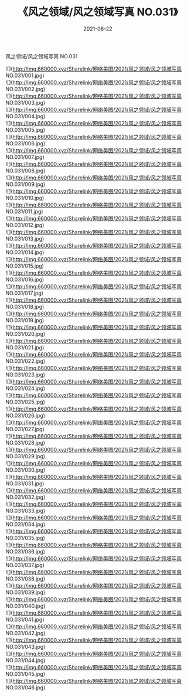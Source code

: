 ﻿---
layout: post
title:  《风之领域/风之领域写真 NO.031》
date:   2021-06-22
img: http://img.660000.xyz/Sharelink/网络美图/2021/风之领域/风之领域写真 NO.031/000.jpg
categories: [美女, 清纯, 唯美]
---

风之领域/风之领域写真 NO.031

 ![](http://img.660000.xyz/Sharelink/网络美图/2021/风之领域/风之领域写真 NO.031/001.jpg) <br>![](http://img.660000.xyz/Sharelink/网络美图/2021/风之领域/风之领域写真 NO.031/002.jpg) <br>![](http://img.660000.xyz/Sharelink/网络美图/2021/风之领域/风之领域写真 NO.031/003.jpg) <br>![](http://img.660000.xyz/Sharelink/网络美图/2021/风之领域/风之领域写真 NO.031/004.jpg) <br>![](http://img.660000.xyz/Sharelink/网络美图/2021/风之领域/风之领域写真 NO.031/005.jpg) <br>![](http://img.660000.xyz/Sharelink/网络美图/2021/风之领域/风之领域写真 NO.031/006.jpg) <br>![](http://img.660000.xyz/Sharelink/网络美图/2021/风之领域/风之领域写真 NO.031/007.jpg) <br>![](http://img.660000.xyz/Sharelink/网络美图/2021/风之领域/风之领域写真 NO.031/008.jpg) <br>![](http://img.660000.xyz/Sharelink/网络美图/2021/风之领域/风之领域写真 NO.031/009.jpg) <br>![](http://img.660000.xyz/Sharelink/网络美图/2021/风之领域/风之领域写真 NO.031/010.jpg) <br>![](http://img.660000.xyz/Sharelink/网络美图/2021/风之领域/风之领域写真 NO.031/011.jpg) <br>![](http://img.660000.xyz/Sharelink/网络美图/2021/风之领域/风之领域写真 NO.031/012.jpg) <br>![](http://img.660000.xyz/Sharelink/网络美图/2021/风之领域/风之领域写真 NO.031/013.jpg) <br>![](http://img.660000.xyz/Sharelink/网络美图/2021/风之领域/风之领域写真 NO.031/014.jpg) <br>![](http://img.660000.xyz/Sharelink/网络美图/2021/风之领域/风之领域写真 NO.031/015.jpg) <br>![](http://img.660000.xyz/Sharelink/网络美图/2021/风之领域/风之领域写真 NO.031/016.jpg) <br>![](http://img.660000.xyz/Sharelink/网络美图/2021/风之领域/风之领域写真 NO.031/017.jpg) <br>![](http://img.660000.xyz/Sharelink/网络美图/2021/风之领域/风之领域写真 NO.031/018.jpg) <br>![](http://img.660000.xyz/Sharelink/网络美图/2021/风之领域/风之领域写真 NO.031/019.jpg) <br>![](http://img.660000.xyz/Sharelink/网络美图/2021/风之领域/风之领域写真 NO.031/020.jpg) <br>![](http://img.660000.xyz/Sharelink/网络美图/2021/风之领域/风之领域写真 NO.031/021.jpg) <br>![](http://img.660000.xyz/Sharelink/网络美图/2021/风之领域/风之领域写真 NO.031/022.jpg) <br>![](http://img.660000.xyz/Sharelink/网络美图/2021/风之领域/风之领域写真 NO.031/023.jpg) <br>![](http://img.660000.xyz/Sharelink/网络美图/2021/风之领域/风之领域写真 NO.031/024.jpg) <br>![](http://img.660000.xyz/Sharelink/网络美图/2021/风之领域/风之领域写真 NO.031/025.jpg) <br>![](http://img.660000.xyz/Sharelink/网络美图/2021/风之领域/风之领域写真 NO.031/026.jpg) <br>![](http://img.660000.xyz/Sharelink/网络美图/2021/风之领域/风之领域写真 NO.031/027.jpg) <br>![](http://img.660000.xyz/Sharelink/网络美图/2021/风之领域/风之领域写真 NO.031/028.jpg) <br>![](http://img.660000.xyz/Sharelink/网络美图/2021/风之领域/风之领域写真 NO.031/029.jpg) <br>![](http://img.660000.xyz/Sharelink/网络美图/2021/风之领域/风之领域写真 NO.031/030.jpg) <br>![](http://img.660000.xyz/Sharelink/网络美图/2021/风之领域/风之领域写真 NO.031/031.jpg) <br>![](http://img.660000.xyz/Sharelink/网络美图/2021/风之领域/风之领域写真 NO.031/032.jpg) <br>![](http://img.660000.xyz/Sharelink/网络美图/2021/风之领域/风之领域写真 NO.031/033.jpg) <br>![](http://img.660000.xyz/Sharelink/网络美图/2021/风之领域/风之领域写真 NO.031/034.jpg) <br>![](http://img.660000.xyz/Sharelink/网络美图/2021/风之领域/风之领域写真 NO.031/035.jpg) <br>![](http://img.660000.xyz/Sharelink/网络美图/2021/风之领域/风之领域写真 NO.031/036.jpg) <br>![](http://img.660000.xyz/Sharelink/网络美图/2021/风之领域/风之领域写真 NO.031/037.jpg) <br>![](http://img.660000.xyz/Sharelink/网络美图/2021/风之领域/风之领域写真 NO.031/038.jpg) <br>![](http://img.660000.xyz/Sharelink/网络美图/2021/风之领域/风之领域写真 NO.031/039.jpg) <br>![](http://img.660000.xyz/Sharelink/网络美图/2021/风之领域/风之领域写真 NO.031/040.jpg) <br>![](http://img.660000.xyz/Sharelink/网络美图/2021/风之领域/风之领域写真 NO.031/041.jpg) <br>![](http://img.660000.xyz/Sharelink/网络美图/2021/风之领域/风之领域写真 NO.031/042.jpg) <br>![](http://img.660000.xyz/Sharelink/网络美图/2021/风之领域/风之领域写真 NO.031/043.jpg) <br>![](http://img.660000.xyz/Sharelink/网络美图/2021/风之领域/风之领域写真 NO.031/044.jpg) <br>![](http://img.660000.xyz/Sharelink/网络美图/2021/风之领域/风之领域写真 NO.031/045.jpg) <br>![](http://img.660000.xyz/Sharelink/网络美图/2021/风之领域/风之领域写真 NO.031/046.jpg) <br>